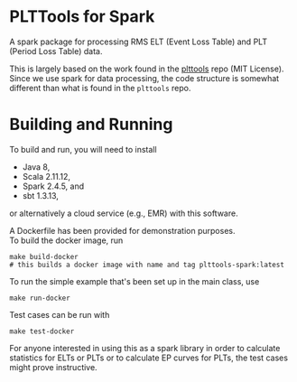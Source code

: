 # PLTTools for Spark

A spark package for processing
RMS ELT (Event Loss Table) and PLT (Period Loss Table)
data.

This is largely based on the work found in the 
[plttools](https://github.com/RMS-Consulting/plttools)
repo (MIT License).  
Since we use spark for data processing, the 
code structure is somewhat different than what 
is found in the `plttools` repo.  

# Building and Running 

To build and run, you will need to install 

* Java 8, 
* Scala 2.11.12, 
* Spark 2.4.5, and 
* sbt 1.3.13, 

or alternatively a cloud service (e.g., EMR) with this software.  

A Dockerfile has been provided for demonstration purposes.  
To build the docker image, run 
```
make build-docker
# this builds a docker image with name and tag plttools-spark:latest
```
To run the simple example that's been set up in the main class, use 
```
make run-docker
```
Test cases can be run with 
```
make test-docker
```

For anyone interested in using this as a spark library 
in order to 
calculate statistics for ELTs or PLTs or to 
calculate EP curves for PLTs, 
the test cases might prove instructive.
